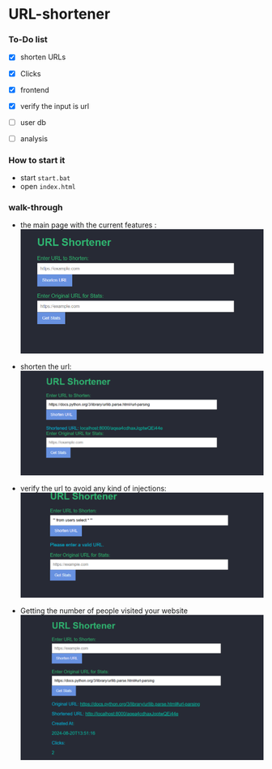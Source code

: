 # URL-shortener

### To-Do list 
- [x] shorten URLs
- [x] Clicks
- [x] frontend
- [x] verify the input is url
- [ ] user db
- [ ] analysis


### How to start it 
- start `start.bat`
- open `index.html`

### walk-through
- the main page with the current features :
![main page](./images/main.png)

- shorten the url:
![shortener function](./images/shorten.png)

- verify the url to avoid any kind of injections:
![shortener function](./images/bug.png)

- Getting the number of people visited your website
![stats](./images/getstats.png)
